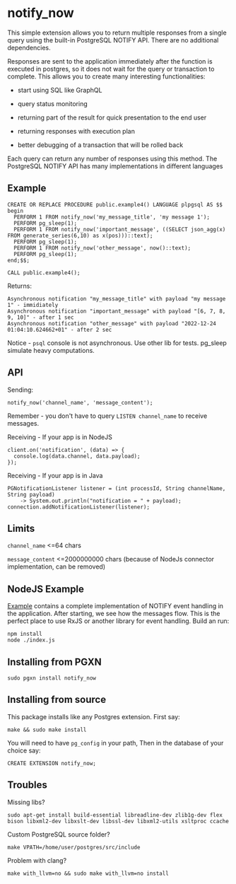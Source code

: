 # notify_now

This simple extension allows you to return multiple responses from a single query using the built-in PostgreSQL NOTIFY API.
There are no additional dependencies.

Responses are sent to the application immediately after the function is executed in postgres, so it does not wait for the query or transaction to complete. This allows you to create many interesting functionalities:

- start using SQL like GraphQL

- query status monitoring

- returning part of the result for quick presentation to the end user

- returning responses with execution plan

- better debugging of a transaction that will be rolled back

Each query can return any number of responses using this method.
The PostgreSQL NOTIFY API has many implementations in different languages

Example
----------
    CREATE OR REPLACE PROCEDURE public.example4() LANGUAGE plpgsql AS $$
    begin
      PERFORM 1 FROM notify_now('my_message_title', 'my message 1');
      PERFORM pg_sleep(1);
      PERFORM 1 FROM notify_now('important_message', ((SELECT json_agg(x) FROM generate_series(6,10) as x(pos)))::text);
      PERFORM pg_sleep(1);
      PERFORM 1 FROM notify_now('other_message', now()::text);
      PERFORM pg_sleep(1);
    end;$$;
    
    CALL public.example4();

Returns:

    Asynchronous notification "my_message_title" with payload "my message 1" - immidiately
    Asynchronous notification "important_message" with payload "[6, 7, 8, 9, 10]" - after 1 sec
    Asynchronous notification "other_message" with payload "2022-12-24 01:04:10.624662+01" - after 2 sec

Notice - `psql` console is not asynchronous. Use other lib for tests. pg_sleep simulate heavy computations.

API
----------
Sending:

    notify_now('channel_name', 'message_content');

Remember - you don't have to query `LISTEN channel_name` to receive messages.

Receiving - If your app is in NodeJS

    client.on('notification', (data) => {
      console.log(data.channel, data.payload);
    });

Receiving - If your app is in Java

    PGNotificationListener listener = (int processId, String channelName, String payload) 
        -> System.out.println("notification = " + payload);
    connection.addNotificationListener(listener);


Limits
----------

`channel_name` <=64 chars

`message_content` <=2000000000 chars (because of NodeJs connector implementation, can be removed)


NodeJS Example
----------
[Example](https://github.com/ArturFormella/notify_now/tree/main/example_node_app) contains a complete implementation of NOTIFY event handling in the application. After starting, we see how the messages flow.
This is the perfect place to use RxJS or another library for event handling.
Build an run:

    npm install
    node ./index.js

Installing from PGXN
----------

    sudo pgxn install notify_now


Installing from source
----------

This package installs like any Postgres extension. First say:

    make && sudo make install

You will need to have `pg_config` in your path,
Then in the database of your choice say:

    CREATE EXTENSION notify_now;
 
Troubles
----------

Missing libs?

    sudo apt-get install build-essential libreadline-dev zlib1g-dev flex bison libxml2-dev libxslt-dev libssl-dev libxml2-utils xsltproc ccache

Custom PostgreSQL source folder?

    make VPATH=/home/user/postgres/src/include

Problem with clang?

    make with_llvm=no && sudo make with_llvm=no install

